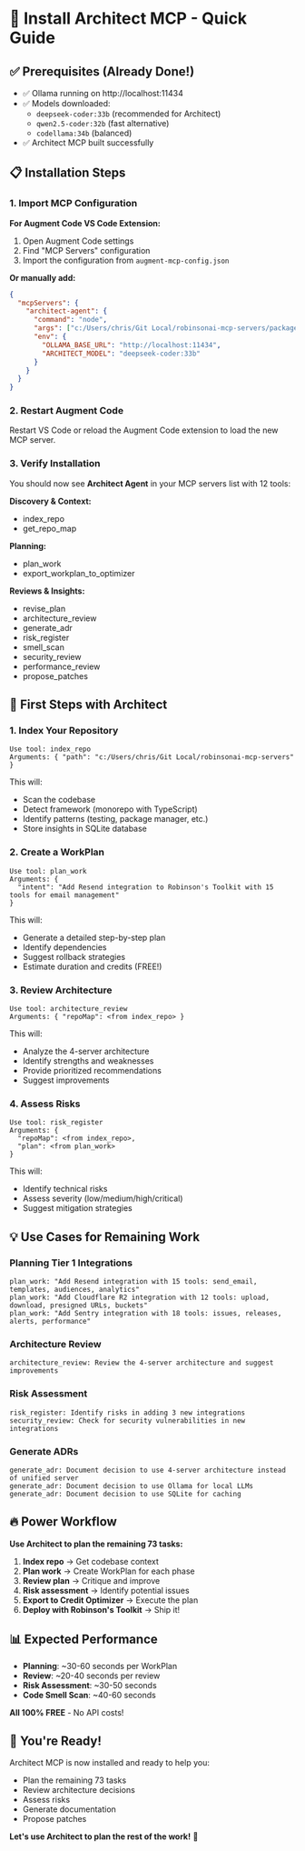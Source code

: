 # 🚀 Install Architect MCP - Quick Guide

## ✅ Prerequisites (Already Done!)

- ✅ Ollama running on http://localhost:11434
- ✅ Models downloaded:
  - `deepseek-coder:33b` (recommended for Architect)
  - `qwen2.5-coder:32b` (fast alternative)
  - `codellama:34b` (balanced)
- ✅ Architect MCP built successfully

## 📋 Installation Steps

### 1. Import MCP Configuration

**For Augment Code VS Code Extension:**

1. Open Augment Code settings
2. Find "MCP Servers" configuration
3. Import the configuration from `augment-mcp-config.json`

**Or manually add:**

```json
{
  "mcpServers": {
    "architect-agent": {
      "command": "node",
      "args": ["c:/Users/chris/Git Local/robinsonai-mcp-servers/packages/architect-mcp/dist/index.js"],
      "env": {
        "OLLAMA_BASE_URL": "http://localhost:11434",
        "ARCHITECT_MODEL": "deepseek-coder:33b"
      }
    }
  }
}
```

### 2. Restart Augment Code

Restart VS Code or reload the Augment Code extension to load the new MCP server.

### 3. Verify Installation

You should now see **Architect Agent** in your MCP servers list with 12 tools:

**Discovery & Context:**
- index_repo
- get_repo_map

**Planning:**
- plan_work
- export_workplan_to_optimizer

**Reviews & Insights:**
- revise_plan
- architecture_review
- generate_adr
- risk_register
- smell_scan
- security_review
- performance_review
- propose_patches

## 🎯 First Steps with Architect

### 1. Index Your Repository

```
Use tool: index_repo
Arguments: { "path": "c:/Users/chris/Git Local/robinsonai-mcp-servers" }
```

This will:
- Scan the codebase
- Detect framework (monorepo with TypeScript)
- Identify patterns (testing, package manager, etc.)
- Store insights in SQLite database

### 2. Create a WorkPlan

```
Use tool: plan_work
Arguments: {
  "intent": "Add Resend integration to Robinson's Toolkit with 15 tools for email management"
}
```

This will:
- Generate a detailed step-by-step plan
- Identify dependencies
- Suggest rollback strategies
- Estimate duration and credits (FREE!)

### 3. Review Architecture

```
Use tool: architecture_review
Arguments: { "repoMap": <from index_repo> }
```

This will:
- Analyze the 4-server architecture
- Identify strengths and weaknesses
- Provide prioritized recommendations
- Suggest improvements

### 4. Assess Risks

```
Use tool: risk_register
Arguments: {
  "repoMap": <from index_repo>,
  "plan": <from plan_work>
}
```

This will:
- Identify technical risks
- Assess severity (low/medium/high/critical)
- Suggest mitigation strategies

## 💡 Use Cases for Remaining Work

### Planning Tier 1 Integrations

```
plan_work: "Add Resend integration with 15 tools: send_email, templates, audiences, analytics"
plan_work: "Add Cloudflare R2 integration with 12 tools: upload, download, presigned URLs, buckets"
plan_work: "Add Sentry integration with 18 tools: issues, releases, alerts, performance"
```

### Architecture Review

```
architecture_review: Review the 4-server architecture and suggest improvements
```

### Risk Assessment

```
risk_register: Identify risks in adding 3 new integrations
security_review: Check for security vulnerabilities in new integrations
```

### Generate ADRs

```
generate_adr: Document decision to use 4-server architecture instead of unified server
generate_adr: Document decision to use Ollama for local LLMs
generate_adr: Document decision to use SQLite for caching
```

## 🔥 Power Workflow

**Use Architect to plan the remaining 73 tasks:**

1. **Index repo** → Get codebase context
2. **Plan work** → Create WorkPlan for each phase
3. **Review plan** → Critique and improve
4. **Risk assessment** → Identify potential issues
5. **Export to Credit Optimizer** → Execute the plan
6. **Deploy with Robinson's Toolkit** → Ship it!

## 📊 Expected Performance

- **Planning**: ~30-60 seconds per WorkPlan
- **Review**: ~20-40 seconds per review
- **Risk Assessment**: ~30-50 seconds
- **Code Smell Scan**: ~40-60 seconds

**All 100% FREE** - No API costs!

## 🎉 You're Ready!

Architect MCP is now installed and ready to help you:
- Plan the remaining 73 tasks
- Review architecture decisions
- Assess risks
- Generate documentation
- Propose patches

**Let's use Architect to plan the rest of the work!** 🚀

